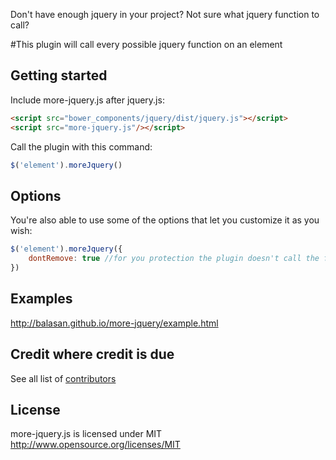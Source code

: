 Don't have enough jquery in your project?
Not sure what jquery function to call?  

#This plugin will call every possible jquery function on an element

## Getting started

Include more-jquery.js after jquery.js: 
```html
<script src="bower_components/jquery/dist/jquery.js"></script>
<script src="more-jquery.js"/></script>
```

Call the plugin with this command:

```js
$('element').moreJquery()
```
## Options

You're also able to use some of the options that let you customize it as you wish:


```js
$('element').moreJquery({
	dontRemove: true //for you protection the plugin doesn't call the functions that delete your element, but if you're feeling reckless, go ahead and set it to 'false' 
})
```


## Examples

http://balasan.github.io/more-jquery/example.html

## Credit where credit is due

See all list of [contributors](https://github.com/balasan/more-jquery.js/contributors)

## License

more-jquery.js is licensed under MIT http://www.opensource.org/licenses/MIT

